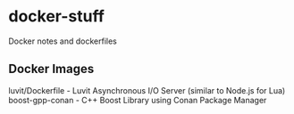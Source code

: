 # docker-stuff
Docker notes and dockerfiles

Docker Images
-------------

luvit/Dockerfile - Luvit Asynchronous I/O Server (similar to Node.js for Lua)
boost-gpp-conan - C++ Boost Library using Conan Package Manager

